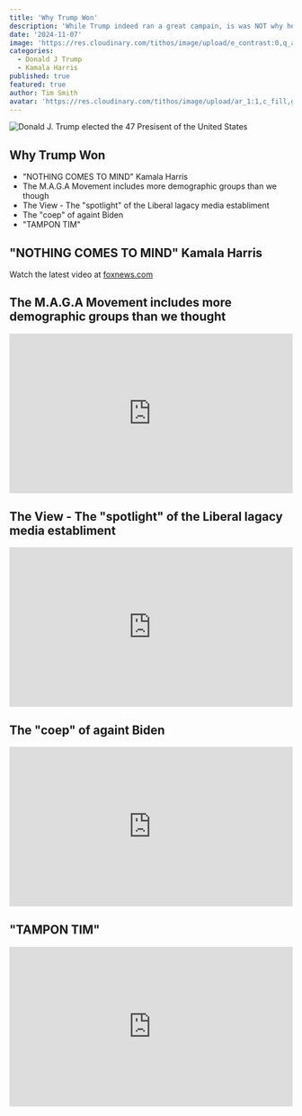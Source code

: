```yaml
---
title: 'Why Trump Won'
description: 'While Trump indeed ran a great campain, is was NOT why he won.'
date: '2024-11-07'
image: 'https://res.cloudinary.com/tithos/image/upload/e_contrast:0,q_auto:eco/e_enhance/v1730991702/Screenshot_2024-11-07_at_5.51.02_AM_zmjwwi.avif'
categories:
  - Donald J Trump
  - Kamala Harris
published: true
featured: true
author: Tim Smith
avatar: 'https://res.cloudinary.com/tithos/image/upload/ar_1:1,c_fill,g_auto,q_auto:eco,r_max,w_100/v1703907649/me_f8wxaa.avif'
---
```


<script>
  import { ExternalLink, Image } from '../lib';
</script>

<Image
  src="https://res.cloudinary.com/tithos/image/upload/e_contrast:0,q_auto:eco/e_enhance/v1730991702/Screenshot_2024-11-07_at_5.51.02_AM_zmjwwi.avif"
  alt="Donald J. Trump elected the 47 Presisent of the United States"
/>

## Why Trump Won

- "NOTHING COMES TO MIND" Kamala Harris
- The M.A.G.A Movement includes more demographic groups than we though
- The View - The "spotlight" of the Liberal lagacy media establiment
- The "coep" of againt Biden
- "TAMPON TIM"

## "NOTHING COMES TO MIND" Kamala Harris

<script type="text/javascript" src="https://video.foxnews.com/v/embed.js?id=6364175862112&w=466&h=263"></script><noscript>Watch the latest video at <a href="https://www.foxnews.com">foxnews.com</a></noscript>

## The M.A.G.A Movement includes more demographic groups than we thought

<iframe width="100%" style="aspect-ratio: 16 / 9" src="https://www.youtube.com/embed/cQsVMDhg_s4?si=icAWDJvl-4aL7yGm" title="YouTube video player" frameborder="0" allow="accelerometer; autoplay; clipboard-write; encrypted-media; gyroscope; picture-in-picture; web-share" referrerpolicy="strict-origin-when-cross-origin" allowfullscreen></iframe>

## The View - The "spotlight" of the Liberal lagacy media establiment

<iframe width="100%" style="aspect-ratio: 16 / 9" src="https://www.youtube.com/embed/kLOmMg0an4s?si=xYP11POqpt0fPI3q" title="YouTube video player" frameborder="0" allow="accelerometer; autoplay; clipboard-write; encrypted-media; gyroscope; picture-in-picture; web-share" referrerpolicy="strict-origin-when-cross-origin" allowfullscreen></iframe>

## The "coep" of againt Biden

<iframe width="100%" style="aspect-ratio: 16 / 9" src="https://www.youtube.com/embed/0h8soxXtMK8?si=hLM7gS1CO5fQ-Yx7" title="YouTube video player" frameborder="0" allow="accelerometer; autoplay; clipboard-write; encrypted-media; gyroscope; picture-in-picture; web-share" referrerpolicy="strict-origin-when-cross-origin" allowfullscreen></iframe>

## "TAMPON TIM"

<iframe width="100%" style="aspect-ratio: 16 / 9" src="https://www.youtube.com/embed/Jv7kdUcuCF8?si=POvOLU9fNeylflHD" title="YouTube video player" frameborder="0" allow="accelerometer; autoplay; clipboard-write; encrypted-media; gyroscope; picture-in-picture; web-share" referrerpolicy="strict-origin-when-cross-origin" allowfullscreen></iframe>